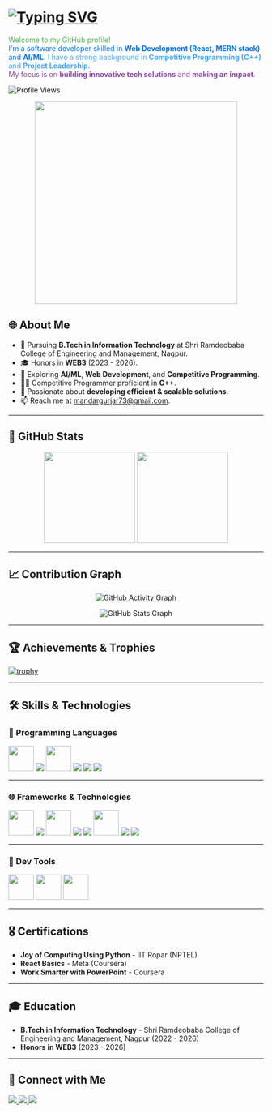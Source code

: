 # <a href="https://git.io/typing-svg"><img src="https://readme-typing-svg.demolab.com?font=ROBOTO&weight=600&size=25&pause=1000&color=B771F7&width=435&lines=Hello%2C+I'm+Mandar+Gurjar+%F0%9F%91%8B++" alt="Typing SVG" /></a>


<span style="color: #4CAF50;">Welcome to my GitHub profile!</span>  
<span style="color: #0073e6;">I'm a software developer skilled in <strong>Web Development (React, MERN stack)</strong> and <strong>AI/ML</strong>.</span> 
<span style="color: #42a5f5;">I have a strong background in <strong>Competitive Programming (C++)</strong> and <strong>Project Leadership</strong>.</span>  
<span style="color: #8e44ad;">My focus is on <strong>building innovative tech solutions</strong> and <strong>making an impact</strong>.</span>

![Profile Views](https://komarev.com/ghpvc/?username=Hackur45&color=brightgreen)

<div align="center">
  <img src="https://octodex.github.com/images/daftpunktocat-thomas.gif" width="400"/>
</div>

## 🌐 About Me  
- 🔭 Pursuing **B.Tech in Information Technology** at Shri Ramdeobaba College of Engineering and Management, Nagpur.  
- 🎓 Honors in **WEB3** (2023 - 2026).  
- 🌱 Exploring **AI/ML**, **Web Development**, and **Competitive Programming**.  
- 👨‍💻 Competitive Programmer proficient in **C++**.  
- 🎯 Passionate about **developing efficient & scalable solutions**.  
- 📫 Reach me at [mandargurjar73@gmail.com](mailto:mandargurjar73@gmail.com).  

---

## 🚀 GitHub Stats  
<div align="center">  
  <img src="https://github-readme-stats.vercel.app/api?username=Hackur45&show_icons=true&theme=radical&text_color=ffffff&bg_color=000000" height="180px"/>  
  <img src="https://github-readme-stats.vercel.app/api/top-langs/?username=Hackur45&layout=compact&theme=radical&text_color=ffffff&bg_color=000000" height="180px"/>  
</div>  

---

## 📈 Contribution Graph  
<div align="center">  

[![GitHub Activity Graph](https://github-readme-activity-graph.vercel.app/graph?username=Hackur45&theme=tokyo-night&bg_color=0d1117&color=3e8e7e&line=66ff00&point=ffffff&hide_border=true)](https://github.com/ashutosh00710/github-readme-activity-graph)  

![GitHub Stats Graph](https://github-profile-summary-cards.vercel.app/api/cards/profile-details?username=Hackur45&theme=radical&hide_border=true)  

</div>  

---

## 🏆 Achievements & Trophies  
[![trophy](https://github-profile-trophy.vercel.app/?username=Hackur45&theme=radical&column=4&margin-w=15&margin-h=15&no-bg=true&no-frame=true&rank=S,AAA,AA,A)](https://github.com/ryo-ma/github-profile-trophy)  

---

## 🛠️ Skills & Technologies  

### 🚀 Programming Languages  
<p align="left">
  <img src="https://user-images.githubusercontent.com/74038190/212257472-08e52665-c503-4bd9-aa20-f5a4dae769b5.gif" width="50"/>
  <img src="https://img.shields.io/badge/Java-007396?logo=java&logoColor=white&style=for-the-badge"/>
  <img src="https://user-images.githubusercontent.com/74038190/212257454-16e3712e-945a-4ca2-b238-408ad0bf87e6.gif" width="50" height="50">
  <img src="https://img.shields.io/badge/TypeScript-007ACC?logo=typescript&logoColor=white&style=for-the-badge"/>
  <img src="https://img.shields.io/badge/C++-00599C?logo=cplusplus&logoColor=white&style=for-the-badge"/>
  <img src="https://img.shields.io/badge/SQL-4479A1?logo=MySQL&logoColor=white&style=for-the-badge"/>
</p>

---

### 🌐 Frameworks & Technologies  
<p align="left">
  <img src="https://user-images.githubusercontent.com/74038190/212257467-871d32b7-e401-42e8-a166-fcfd7baa4c6b.gif" width="50"/>
  <img src="https://img.shields.io/badge/Next.js-000000?logo=nextdotjs&logoColor=white&style=for-the-badge"/>
  <img src="https://user-images.githubusercontent.com/74038190/212257460-738ff738-247f-4445-a718-cdd0ca76e2db.gif" width="50"/>
  <img src="https://img.shields.io/badge/MongoDB-4EA94B?logo=mongodb&logoColor=white&style=for-the-badge"/>
  <img src="https://img.shields.io/badge/Express.js-000000?logo=express&logoColor=white&style=for-the-badge"/>
  <img src="https://user-images.githubusercontent.com/74038190/212280805-9bcb336b-8c55-46a8-abf8-ff286ab55472.gif" width="50"/>

  <img src="https://img.shields.io/badge/Material--UI-0081CB?logo=material-ui&logoColor=white&style=for-the-badge"/>
  <img src="https://img.shields.io/badge/Tailwind%20CSS-06B6D4?logo=tailwind-css&logoColor=white&style=for-the-badge"/>
</p>

---

### 🧠 Dev Tools  
<p align="left">
  <img src="https://user-images.githubusercontent.com/74038190/212257468-1e9a91f1-b626-4baa-b15d-5c385dfa7ed2.gif" width="50"/>
  <img src="https://user-images.githubusercontent.com/74038190/212281775-b468df30-4edc-4bf8-a4ee-f52e1aaddc86.gif" width="50"/>
  <img src="https://user-images.githubusercontent.com/74038190/212257465-7ce8d493-cac5-494e-982a-5a9deb852c4b.gif" width="50"/>
</p>


---

## 🎖️ Certifications  
- **Joy of Computing Using Python** - IIT Ropar (NPTEL)  
- **React Basics** - Meta (Coursera)  
- **Work Smarter with PowerPoint** - Coursera  

---

## 🎓 Education  
- **B.Tech in Information Technology** - Shri Ramdeobaba College of Engineering and Management, Nagpur (2022 - 2026)  
- **Honors in WEB3** (2023 - 2026)  

---

## 📌 Connect with Me  
<p align="left">
  <a href="https://www.linkedin.com/in/mandar-gurjar-36a095259">
    <img src="https://img.shields.io/badge/LinkedIn-Profile-blue?style=for-the-badge&logo=linkedin"/>
  </a>
  <a href="https://github.com/Hackur45">
    <img src="https://img.shields.io/badge/GitHub-Profile-black?style=for-the-badge&logo=github"/>
  </a>
  <a href="https://instagram.com/mandar_g7">
    <img src="https://img.shields.io/badge/Instagram-%23E4405F.svg?style=for-the-badge&logo=instagram&logoColor=white"/>
  </a>
</p>
